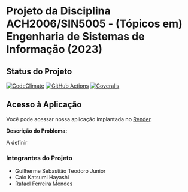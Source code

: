 # Projeto da Disciplina ACH2006/SIN5005 - (Tópicos em) Engenharia de Sistemas de Informação (2023)

## Status do Projeto

[![CodeClimate](https://codeclimate.com/badges/your-project-gpa.svg)](https://codeclimate.com/github/CaioKatsumi/EP_ESI)
[![GitHub Actions](https://github.com/your-username/your-project/workflows/CI/badge.svg)](https://github.com/CaioKatsumi/EP_ESI/actions)
[![Coveralls](https://coveralls.io/repos/github/your-username/your-project/badge.svg)](https://coveralls.io/github/CaioKatsumi/EP_ESI)

## Acesso à Aplicação

Você pode acessar nossa aplicação implantada no [Render](https://projeto-esi.onrender.com/).


**Descrição do Problema:**

A definir

### Integrantes do Projeto

- Guilherme Sebastião Teodoro Junior
- Caio Katsumi Hayashi
- Rafael Ferreira Mendes



